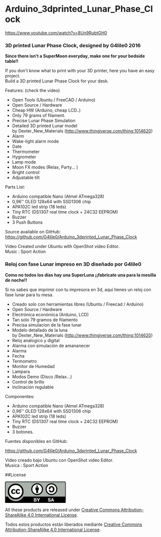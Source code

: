 # Arduino_3dprinted_Lunar_Phase_Clock


<p><a rel="nofollow" href="https://www.youtube.com/watch?v=8Un9RubtGH0">https://www.youtube.com/watch?v=8Un9RubtGH0</a></p>
<h3>3D printed Lunar Phase Clock, designed by G4lile0 2016</h3>
<p><strong>Since there isn't a SuperMoon everyday, make one for your bedside table!!</strong></p>
<p>If you don't know what to print with your 3D printer, here you have an easy project.<br>
Build a 3D printed Lunar Phase Clock for your desk.</p>
<p>Features: (check the video)</p>
<ul>
<li>Open Tools (Ubuntu / FreeCAD / Arduino)</li>
<li>Open Source / Hardware</li>
<li>Cheap HW (Arduino, cheap LCD..) </li>
<li>Only 79 grams of filament.</li>
<li>Precise Lunar Phase Simulation</li>
<li>Detailed 3D printed Lunar model<br>
by Dexter_New_Materials (<a rel="nofollow" href="http://www.thingiverse.com/thing:1014620">http://www.thingiverse.com/thing:1014620</a>)</li>
<li>Alarm  </li>
<li>Wake-light alarm mode</li>
<li>Date </li>
<li>Thermometer</li>
<li>Hygrometer</li>
<li>Lamp mode</li>
<li>Moon FX modes (Relax, Party... )</li>
<li>Bright control</li>
<li>Adjustable tilt</li>
</ul>
<p>Parts List:</p>
<ul>
<li>Arduino compatible Nano (Atmel ATmega328)</li>
<li>0,96'' OLED 128x64 with SSD1306 chip</li>
<li>APA102C led strip  (18 leds)</li>
<li>Tiny RTC (DS1307 real time clock + 24C32 EEPROM)</li>
<li>Buzzer </li>
<li>3 Push Buttons</li>
</ul>
<p>Source available on GitHub:<br>
<a rel="nofollow" href="https://github.com/G4lile0/Arduino_3dprinted_Lunar_Phase_Clock">https://github.com/G4lile0/Arduino_3dprinted_Lunar_Phase_Clock</a></p>
<p>Video Created under Ubuntu with OpenShot video Editor.<br>
Music : Sport Action</p>
<h3>Reloj con fase Lunar impreso en 3D diseñado por G4lile0</h3>
<p><strong>Como no todos los días hay una SuperLuna ¡¡fabrícate una para la mesilla de noche!!</strong></p>
<p>Si no sabes que imprimir con tu impresora en 3d, aquí tienes un reloj con fase lunar para tu mesa. </p>
<ul>
<li>Creado solo con herramientas libres (Ubuntu / Freecad / Arduino) </li>
<li>Open Source / Hardware</li>
<li>Electrónica económica (Arduino, LCD)</li>
<li>Tan solo 79 gramos de filamento</li>
<li>Precisa simulacion de la fase lunar</li>
<li>Modelo detallado de la luna<br>
by Dexter_New_Materials (<a rel="nofollow" href="http://www.thingiverse.com/thing:1014620">http://www.thingiverse.com/thing:1014620</a>)</li>
<li>Reloj analogico y digital</li>
<li>Alarma con simulación de amananecer</li>
<li>Alarma</li>
<li>Fecha</li>
<li>Termometro</li>
<li>Monitor de Humedad</li>
<li>Lampara</li>
<li>Modos Demo (Disco /Relax...)</li>
<li>Control de brillo</li>
<li>Inclinación regulable</li>
</ul>
<p>Componentes:</p>
<ul>
<li>Arduino compatible Nano (Atmel ATmega328)</li>
<li>0,96'' OLED 128x64 with SSD1306 chip</li>
<li>APA102C led strip  (18 leds)</li>
<li>Tiny RTC (DS1307 real time clock + 24C32 EEPROM)</li>
<li>Buzzer </li>
<li>3 botones.</li>
</ul>
<p>Fuentes disponibles en GitHub:</p>
<p><a rel="nofollow" href="https://github.com/G4lile0/Arduino_3dprinted_Lunar_Phase_Clock">https://github.com/G4lile0/Arduino_3dprinted_Lunar_Phase_Clock</a></p>
<p>Vídeo creado bajo Ubuntu con OpenShot video Editor.<br>
Musica : Sport Action</p>

##License

<img src="./images/by-sa.png" width="200" align = "center">

All these products are released under [Creative Commons Attribution-ShareAlike 4.0 International License](http:creativecommons.org/licenses/by-sa/4.0/).

Todos estos productos están liberados mediante [Creative Commons Attribution-ShareAlike 4.0 International License](http:creativecommons.org/licenses/by-sa/4.0/).
